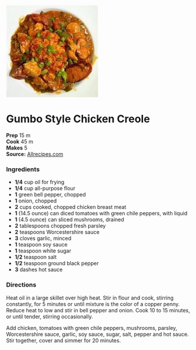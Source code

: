 [![](/images/f8b54915-c08a-4591-a736-f9a9773232fb.jpg)](https://images.media-allrecipes.com/userphotos/250x250/660029.jpg)

#  Gumbo Style Chicken Creole

**Prep** 15 m  
**Cook** 45 m  
**Makes** 5  
**Source:** [Allrecipes.com](http://allrecipes.com/recipe/24789/gumbo-style-chicken-creole/print/?recipeType=Recipe&servings=5&isMetric=false)

###  Ingredients

  *  **1/4** cup oil for frying
  *   **1/4** cup all-purpose flour
  *   **1** green bell pepper, chopped
  *   **1** onion, chopped
  *   **2** cups cooked, chopped chicken breast meat
  *   **1** (14.5 ounce) can diced tomatoes with green chile peppers, with liquid
  *   **1** (4.5 ounce) can sliced mushrooms, drained
  *   **2** tablespoons chopped fresh parsley
  *   **2** teaspoons Worcestershire sauce
  *   **3** cloves garlic, minced
  *   **1** teaspoon soy sauce
  *   **1** teaspoon white sugar
  *   **1/2** teaspoon salt
  *   **1/2** teaspoon ground black pepper
  *   **3** dashes hot sauce

###  Directions

Heat oil in a large skillet over high heat. Stir in flour and cook, stirring
constantly, for 5 minutes or until mixture is the color of a copper penny.
Reduce heat to low and stir in bell pepper and onion. Cook 10 to 15 minutes,
or until tender, stirring occasionally.

Add chicken, tomatoes with green chile peppers, mushrooms, parsley,
Worcestershire sauce, garlic, soy sauce, sugar, salt, pepper and hot sauce.
Stir together, cover and simmer for 20 minutes.

